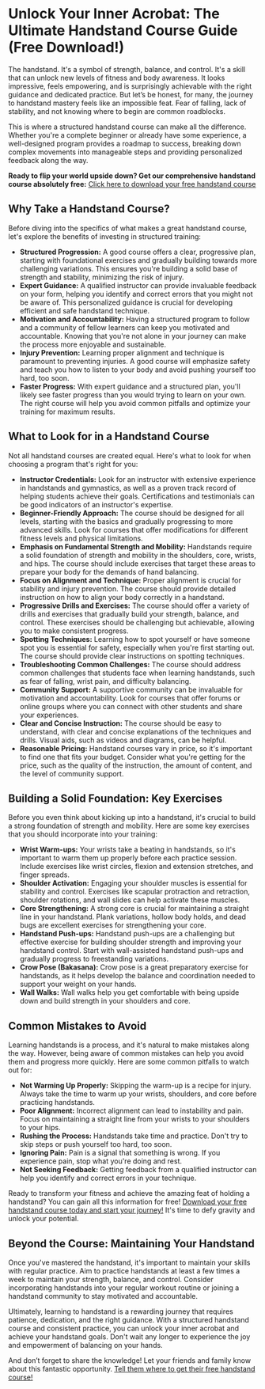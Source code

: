 # Unlock Your Inner Acrobat: The Ultimate Handstand Course Guide (Free Download!)

The handstand. It's a symbol of strength, balance, and control. It's a skill that can unlock new levels of fitness and body awareness. It looks impressive, feels empowering, and is surprisingly achievable with the right guidance and dedicated practice. But let’s be honest, for many, the journey to handstand mastery feels like an impossible feat. Fear of falling, lack of stability, and not knowing where to begin are common roadblocks.

This is where a structured handstand course can make all the difference. Whether you're a complete beginner or already have some experience, a well-designed program provides a roadmap to success, breaking down complex movements into manageable steps and providing personalized feedback along the way.

**Ready to flip your world upside down? Get our comprehensive handstand course absolutely free:** [Click here to download your free handstand course](https://udemywork.com/handstand-course)

## Why Take a Handstand Course?

Before diving into the specifics of what makes a great handstand course, let's explore the benefits of investing in structured training:

*   **Structured Progression:** A good course offers a clear, progressive plan, starting with foundational exercises and gradually building towards more challenging variations. This ensures you're building a solid base of strength and stability, minimizing the risk of injury.
*   **Expert Guidance:**  A qualified instructor can provide invaluable feedback on your form, helping you identify and correct errors that you might not be aware of. This personalized guidance is crucial for developing efficient and safe handstand technique.
*   **Motivation and Accountability:**  Having a structured program to follow and a community of fellow learners can keep you motivated and accountable. Knowing that you're not alone in your journey can make the process more enjoyable and sustainable.
*   **Injury Prevention:**  Learning proper alignment and technique is paramount to preventing injuries. A good course will emphasize safety and teach you how to listen to your body and avoid pushing yourself too hard, too soon.
*   **Faster Progress:**  With expert guidance and a structured plan, you'll likely see faster progress than you would trying to learn on your own.  The right course will help you avoid common pitfalls and optimize your training for maximum results.

## What to Look for in a Handstand Course

Not all handstand courses are created equal. Here's what to look for when choosing a program that's right for you:

*   **Instructor Credentials:** Look for an instructor with extensive experience in handstands and gymnastics, as well as a proven track record of helping students achieve their goals.  Certifications and testimonials can be good indicators of an instructor's expertise.
*   **Beginner-Friendly Approach:** The course should be designed for all levels, starting with the basics and gradually progressing to more advanced skills.  Look for courses that offer modifications for different fitness levels and physical limitations.
*   **Emphasis on Fundamental Strength and Mobility:**  Handstands require a solid foundation of strength and mobility in the shoulders, core, wrists, and hips.  The course should include exercises that target these areas to prepare your body for the demands of hand balancing.
*   **Focus on Alignment and Technique:**  Proper alignment is crucial for stability and injury prevention.  The course should provide detailed instruction on how to align your body correctly in a handstand.
*   **Progressive Drills and Exercises:** The course should offer a variety of drills and exercises that gradually build your strength, balance, and control.  These exercises should be challenging but achievable, allowing you to make consistent progress.
*   **Spotting Techniques:**  Learning how to spot yourself or have someone spot you is essential for safety, especially when you're first starting out. The course should provide clear instructions on spotting techniques.
*   **Troubleshooting Common Challenges:**  The course should address common challenges that students face when learning handstands, such as fear of falling, wrist pain, and difficulty balancing.
*   **Community Support:**  A supportive community can be invaluable for motivation and accountability.  Look for courses that offer forums or online groups where you can connect with other students and share your experiences.
*   **Clear and Concise Instruction:** The course should be easy to understand, with clear and concise explanations of the techniques and drills.  Visual aids, such as videos and diagrams, can be helpful.
*   **Reasonable Pricing:** Handstand courses vary in price, so it's important to find one that fits your budget. Consider what you're getting for the price, such as the quality of the instruction, the amount of content, and the level of community support.

## Building a Solid Foundation: Key Exercises

Before you even think about kicking up into a handstand, it's crucial to build a strong foundation of strength and mobility. Here are some key exercises that you should incorporate into your training:

*   **Wrist Warm-ups:**  Your wrists take a beating in handstands, so it's important to warm them up properly before each practice session.  Include exercises like wrist circles, flexion and extension stretches, and finger spreads.
*   **Shoulder Activation:**  Engaging your shoulder muscles is essential for stability and control.  Exercises like scapular protraction and retraction, shoulder rotations, and wall slides can help activate these muscles.
*   **Core Strengthening:**  A strong core is crucial for maintaining a straight line in your handstand.  Plank variations, hollow body holds, and dead bugs are excellent exercises for strengthening your core.
*   **Handstand Push-ups:**  Handstand push-ups are a challenging but effective exercise for building shoulder strength and improving your handstand control.  Start with wall-assisted handstand push-ups and gradually progress to freestanding variations.
*   **Crow Pose (Bakasana):**  Crow pose is a great preparatory exercise for handstands, as it helps develop the balance and coordination needed to support your weight on your hands.
*   **Wall Walks:** Wall walks help you get comfortable with being upside down and build strength in your shoulders and core.

## Common Mistakes to Avoid

Learning handstands is a process, and it's natural to make mistakes along the way. However, being aware of common mistakes can help you avoid them and progress more quickly. Here are some common pitfalls to watch out for:

*   **Not Warming Up Properly:**  Skipping the warm-up is a recipe for injury. Always take the time to warm up your wrists, shoulders, and core before practicing handstands.
*   **Poor Alignment:**  Incorrect alignment can lead to instability and pain.  Focus on maintaining a straight line from your wrists to your shoulders to your hips.
*   **Rushing the Process:**  Handstands take time and practice.  Don't try to skip steps or push yourself too hard, too soon.
*   **Ignoring Pain:**  Pain is a signal that something is wrong.  If you experience pain, stop what you're doing and rest.
*   **Not Seeking Feedback:**  Getting feedback from a qualified instructor can help you identify and correct errors in your technique.

Ready to transform your fitness and achieve the amazing feat of holding a handstand? You can gain all this information for free! [Download your free handstand course today and start your journey!](https://udemywork.com/handstand-course) It's time to defy gravity and unlock your potential.

## Beyond the Course: Maintaining Your Handstand

Once you've mastered the handstand, it's important to maintain your skills with regular practice. Aim to practice handstands at least a few times a week to maintain your strength, balance, and control. Consider incorporating handstands into your regular workout routine or joining a handstand community to stay motivated and accountable.

Ultimately, learning to handstand is a rewarding journey that requires patience, dedication, and the right guidance. With a structured handstand course and consistent practice, you can unlock your inner acrobat and achieve your handstand goals. Don't wait any longer to experience the joy and empowerment of balancing on your hands.

And don’t forget to share the knowledge! Let your friends and family know about this fantastic opportunity. [Tell them where to get their free handstand course!](https://udemywork.com/handstand-course)
